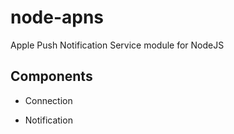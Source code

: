 # node-apns

Apple Push Notification Service module for NodeJS

## Components

- Connection

- Notification
